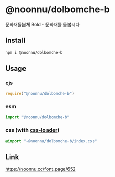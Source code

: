 # @noonnu/dolbomche-b
문화재돌봄체 Bold - 문화재를 돌봅시다

## Install
```sh
npm i @noonnu/dolbomche-b
```
## Usage
### cjs
```js
require("@noonnu/dolbomche-b")
```
### esm
```js
import "@noonnu/dolbomche-b"
```
### css (with [css-loader](https://github.com/webpack-contrib/css-loader))
```css
@import "~@noonnu/dolbomche-b/index.css"
```

## Link
https://noonnu.cc/font_page/652